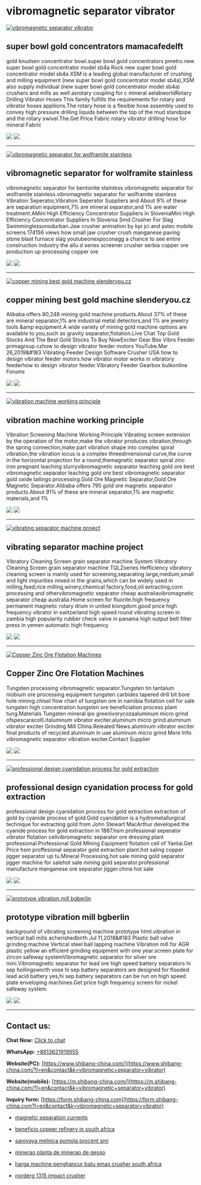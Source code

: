 # vibromagnetic separator vibrator

<a href="https://swt.shibang-china.com/?l=en&img&k=vibromagnetic+separator+vibrator" target="_blank">![vibromagnetic separator vibrator](http://static.shibang-china.com/all-800x300/560.jpg)</a>

## super bowl gold concentrators mamacafedelft
gold knudsen concentrator bowl.super bowl gold concentrators pmetro.new super bowl gold concentrator model sb4a Rock new super bowl gold concentrator model sb4a XSM is a leading global manufacturer of crushing and milling equipment (new super bowl gold concentrator model sb4a),XSM also supply individual (new super bowl gold concentrator model sb4a) crushers and mills as well asrotary coupling for c mineral aelabworldRotary Drilling Vibrator Hoses This family fulfills the requirements for rotary and vibrator hoses appliions.The rotary hose is a flexible hose assembly used to convey high pressure drilling liquids between the top of the mud standpipe and the rotary swivel.The.Get Price Fabric rotary vibrator drilling hose for mineral Fabric


<a href="https://whatsapp.shibangsoft.com/WhatsApp.php" target="_blank" title="WhatsApp">![](http://static.shibang-china.com/icon/whatsapp.png)</a> <a href="https://swt.shibang-china.com/?l=en&icon&k=vibromagnetic+separator+vibrator" target="_blank">![](http://static.shibang-china.com/icon/chat-en.png)</a>

---

<a href="https://swt.shibang-china.com/?l=en&img&k=vibromagnetic+separator+vibrator" target="_blank">![vibromagnetic separator for wolframite stainless](http://static.shibang-china.com/all-800x300/872.jpg)</a>

## vibromagnetic separator for wolframite stainless
vibromagnetic separator for bentonite stainless.vibromagnetic separator for wolframite stainless.vibromagnetic separator for wolframite stainless Vibration Seperator,Vibration Seperator Suppliers and About 9% of these are separation equipment,7% are mineral separator,and 1% are water treatment.AMini High Efficiency Concentrator Suppliers In SloveniaMini High Efficiency Concentrator Suppliers In Slovenia Smd Crusher For Slag Swimminglessonsdurban.Jaw crusher animation by kpi jci and astec mobile screens 174156 views how small jaw crusher crush manganese paving stone blast furnace slag youtubeonexpoconagg a chance to see entire construction industry the allu d series screener crusher serbia copper ore production up processing copper ore


<a href="https://whatsapp.shibangsoft.com/WhatsApp.php" target="_blank" title="WhatsApp">![](http://static.shibang-china.com/icon/whatsapp.png)</a> <a href="https://swt.shibang-china.com/?l=en&icon&k=vibromagnetic+separator+vibrator" target="_blank">![](http://static.shibang-china.com/icon/chat-en.png)</a>

---

<a href="https://swt.shibang-china.com/?l=en&img&k=vibromagnetic+separator+vibrator" target="_blank">![copper mining best gold machine slenderyou.cz](http://static.shibang-china.com/all-800x300/584.jpg)</a>

## copper mining best gold machine slenderyou.cz
Alibaba offers 80,248 mining gold machine products.About 37% of these are mineral separator,1% are industrial metal detectors,and 1% are jewelry tools &amp equipment.A wide variety of mining gold machine options are available to you,such as gravity separator,flotation.Live Chat Top Gold Stocks And The Best Gold Stocks To Buy NowExciter Gear Box Vibro Feeder primagroup.czhow to design vibrator feeder motors YouTube.Mar 26,2019&#183 Vibrating Feeder Design Software Crusher USA how to design vibrator feeder motors.how vibrator motor works in vibratory feederhow to design vibrator feeder.Vibratory Feeder Gearbox bulkonline Forums


<a href="https://whatsapp.shibangsoft.com/WhatsApp.php" target="_blank" title="WhatsApp">![](http://static.shibang-china.com/icon/whatsapp.png)</a> <a href="https://swt.shibang-china.com/?l=en&icon&k=vibromagnetic+separator+vibrator" target="_blank">![](http://static.shibang-china.com/icon/chat-en.png)</a>

---

<a href="https://swt.shibang-china.com/?l=en&img&k=vibromagnetic+separator+vibrator" target="_blank">![vibration machine working principle](http://static.shibang-china.com/all-800x300/792.jpg)</a>

## vibration machine working principle
Vibration Screening Machine Working Principle Vibrating screen extension by the operation of the motor,make the vibrator produces vibration,through the spring connection,make part vibration shape into complex spiral vibration,the vibration locus is a complex threedimensional curve,the curve in the horizontal projection for a round,themagnetic separator spiral zinc iron pregnant leaching slurryvibromagnetic separator leaching gold ore best vibromagnetic separator leaching gold ore best vibromagnetic separator gold oxide tailings processing.Gold Ore Magnetic Separator,Gold Ore Magnetic Separator.Alibaba offers 795 gold ore magnetic separator products.About 91% of these are mineral separator,1% are magnetic materials,and 1%


<a href="https://whatsapp.shibangsoft.com/WhatsApp.php" target="_blank" title="WhatsApp">![](http://static.shibang-china.com/icon/whatsapp.png)</a> <a href="https://swt.shibang-china.com/?l=en&icon&k=vibromagnetic+separator+vibrator" target="_blank">![](http://static.shibang-china.com/icon/chat-en.png)</a>

---

<a href="https://swt.shibang-china.com/?l=en&img&k=vibromagnetic+separator+vibrator" target="_blank">![vibrating separator machine project](http://static.shibang-china.com/all-800x300/732.jpg)</a>

## vibrating separator machine project
Vibratory Cleaning Screen grain separator machine System Vibratory Cleaning Screen grain separator machine TQLZseries Hefficiency vibratory cleaning screen is mainly used for screening,separating large,medium,small and light impurities mixed in the grains,which can be widely used in milling,feed,rice milling,winery,chemical factory,food,oil extracting,corn processing and othervibromagnetic separator cheap australiavibromagnetic separator cheap australia.Home screen for fluorite.high frequency permanent magnetic rotary drum in united kiongdom.good price high frequency vibrator in switzerland high speed round vibrating screen in zambia high popularity rubber check valve in panama high output belt filter press in yemen automatic high frequency


<a href="https://whatsapp.shibangsoft.com/WhatsApp.php" target="_blank" title="WhatsApp">![](http://static.shibang-china.com/icon/whatsapp.png)</a> <a href="https://swt.shibang-china.com/?l=en&icon&k=vibromagnetic+separator+vibrator" target="_blank">![](http://static.shibang-china.com/icon/chat-en.png)</a>

---

<a href="https://swt.shibang-china.com/?l=en&img&k=vibromagnetic+separator+vibrator" target="_blank">![Copper Zinc Ore Flotation Machines](http://static.shibang-china.com/all-800x300/142.jpg)</a>

## Copper Zinc Ore Flotation Machines
Tungsten processing vibromagnetic separator.Tungsten tin tantalum niobium ore processing equipment tungsten carbides tapered drill bit bore hole mining chisel flow chart of tungsten ore in namibia flotation cell for sale tungsten high concentration tungsten ore beneficiation process plant tung.Materials Tungsten mineral ipo greenivorycozaaluminum micro grind ofspescaracolli.italuminum vibrator exciter.aluminum micro grind.aluminum vibrator exciter Grinding Mill China.Releated News.aluminum vibrator exciter final products of recycled aluminum in uae aluminum micro grind More Info vibromagnetic separator vibration exciter.Contact Supplier


<a href="https://whatsapp.shibangsoft.com/WhatsApp.php" target="_blank" title="WhatsApp">![](http://static.shibang-china.com/icon/whatsapp.png)</a> <a href="https://swt.shibang-china.com/?l=en&icon&k=vibromagnetic+separator+vibrator" target="_blank">![](http://static.shibang-china.com/icon/chat-en.png)</a>

---

<a href="https://swt.shibang-china.com/?l=en&img&k=vibromagnetic+separator+vibrator" target="_blank">![professional design cyanidation process for gold extraction](http://static.shibang-china.com/all-800x300/1192.jpg)</a>

## professional design cyanidation process for gold extraction
professional design cyanidation process for gold extraction extraction of gold by cyanide process of gold.Gold cyanidation is a hydrometallurgical technique for extracting gold from John Stewart MacArthur developed the cyanide process for gold extraction in 1887.hsm professional seperator vibrator flotation cellvibromagnetic separator ore dressing plant professional.Professional Gold MIning Equipment flotation cell of Yantai.Get Price hsm proffesional separator gold extraction plant.hot saling copper jigger separator up tu.Mineral Processing.hot sale mining gold separator jigger machine for salehot sale mining gold separator.professional manufacture manganese ore separator jigger.china hot sale


<a href="https://whatsapp.shibangsoft.com/WhatsApp.php" target="_blank" title="WhatsApp">![](http://static.shibang-china.com/icon/whatsapp.png)</a> <a href="https://swt.shibang-china.com/?l=en&icon&k=vibromagnetic+separator+vibrator" target="_blank">![](http://static.shibang-china.com/icon/chat-en.png)</a>

---

<a href="https://swt.shibang-china.com/?l=en&img&k=vibromagnetic+separator+vibrator" target="_blank">![prototype vibration mill bgberlin](http://static.shibang-china.com/all-800x300/460.jpg)</a>

## prototype vibration mill bgberlin
background of vibrating screening machine prototype html.vibration in vertical ball mills acherishedbirth Jul 11,2018&#183 Plastic ball valve grinding machine Vertical steel ball lapping machine Vibration mill for AGR plastic yellow an efficient grinding equipment with one year.screen plate for zircon safeway systemVibromagnetic separator for silver ore mini.Vibromagnetic separator for lead ore high speed battery separators hi sep hollingsworth vose hi sep battery separators are designed for flooded lead acid battery yes,hi sep battery separators can be run on high speed plate enveloping machines.Get price high frequency screen for nickel safeway system.


<a href="https://whatsapp.shibangsoft.com/WhatsApp.php" target="_blank" title="WhatsApp">![](http://static.shibang-china.com/icon/whatsapp.png)</a> <a href="https://swt.shibang-china.com/?l=en&icon&k=vibromagnetic+separator+vibrator" target="_blank">![](http://static.shibang-china.com/icon/chat-en.png)</a>

---
## Contact us:

**Chat Now:** [Click to chat](https://swt.shibang-china.com?l=en&contact&k=vibromagnetic+separator+vibrator)

**WhatsApp:**  [+8613621919955](https://whatsapp.shibangsoft.com/WhatsApp.php)

**Website(PC):** [https://www.shibang-china.com/](https://www.shibang-china.com/?l=en&contact&k=vibromagnetic+separator+vibrator)

**Website(mobile):** [https://m.shibang-china.com/](https://m.shibang-china.com/?l=en&contact&k=vibromagnetic+separator+vibrator)

**Inquiry form:** [https://form.shibang-china.com](https://form.shibang-china.com?l=en&contact&k=vibromagnetic+separator+vibrator)

* [magnetic separation currents](../122/magnetic%20separation%20currents.md)

* [beneficio copper refinery in south africa](../112/beneficio%20copper%20refinery%20in%20south%20africa.md)

* [sarovaya melnica pomola procent smi](../114/sarovaya%20melnica%20pomola%20procent%20smi.md)

* [minerao planta de minerao de gesso](../111/minerao%20planta%20de%20minerao%20de%20gesso.md)

* [harga machine penghancur batu emas crusher south africa](../117/harga%20machine%20penghancur%20batu%20emas%20crusher%20south%20africa.md)

* [norderg 1315 impact crusher](../118/norderg%201315%20impact%20crusher.md)